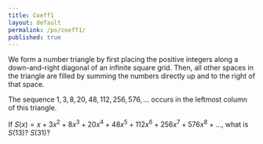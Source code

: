 ```yaml
---
title: Coeff1
layout: default
permalink: /ps/coeff1/
published: true
---
```


We form a number triangle by first placing the positive integers along a down-and-right diagonal of an infinite square grid. Then, all other spaces in the triangle are filled by summing the numbers directly up and to the right of that space.

The sequence $1, 3, 8, 20, 48, 112, 256, 576, \ldots$ occurs in the leftmost column of this triangle.

If $S(x) = x + 3x^2 + 8x^3 + 20x^4 + 48x^5 + 112x^6 + 256x^7 + 576x^8 + \ldots$, what is $S(13)$? $S(31)$?
